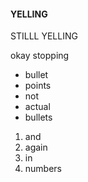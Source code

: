 #### YELLING

STILLL YELLING

okay stopping

- bullet
- points
- not
- actual 
- bullets

1. and
2. again
3. in
4. numbers
